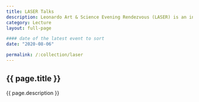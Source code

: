 ```yaml
---
title: LASER Talks
description: Leonardo Art & Science Evening Rendezvous (LASER) is an international program bringing together artists, scientists, and scholars for presentations and conversations.
category: Lecture
layout: full-page

#### date of the latest event to sort
date: "2020-08-06"

permalink: /:collection/laser
---
```

<section id="main-content">
<div class="grid-container large">
<section class="heading">
<h2 class="underline">{{ page.title }}</h2>
</section>

<p class="text-center">{{ page.description }}</p>
